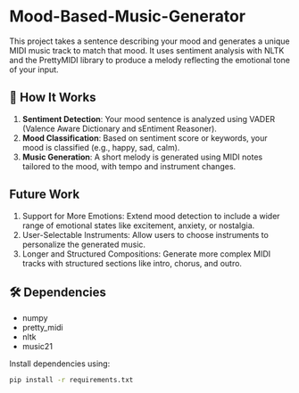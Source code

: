 # Mood-Based-Music-Generator

This project takes a sentence describing your mood and generates a unique MIDI music track to match that mood. It uses sentiment analysis with NLTK and the PrettyMIDI library to produce a melody reflecting the emotional tone of your input.

## 🧠 How It Works

1. **Sentiment Detection**: Your mood sentence is analyzed using VADER (Valence Aware Dictionary and sEntiment Reasoner).
2. **Mood Classification**: Based on sentiment score or keywords, your mood is classified (e.g., happy, sad, calm).
3. **Music Generation**: A short melody is generated using MIDI notes tailored to the mood, with tempo and instrument changes.

## Future Work

1. Support for More Emotions: Extend mood detection to include a wider range of emotional states like excitement, anxiety, or nostalgia.
2. User-Selectable Instruments: Allow users to choose instruments to personalize the generated music.
3. Longer and Structured Compositions: Generate more complex MIDI tracks with structured sections like intro, chorus, and outro.

## 🛠 Dependencies

- numpy
- pretty_midi
- nltk
- music21

Install dependencies using:

```bash
pip install -r requirements.txt
